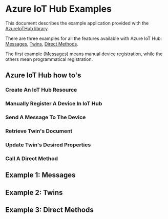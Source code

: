 # Azure IoT Hub Examples

This document describes the example application provided with the [AzureIoTHub library](../README.md). 

There are three examples for all the features available with Azure IoT Hub: [Messages](#example-1-messages), [Twins](#example-2-twins), [Direct Methods](#example-3-direct-methods).

The first example ([Messages](#example-1-messages)) means manual device registration, while the others mean programmatical registration.


## Azure IoT Hub how to's

### Create An IoT Hub Resource

### Manually Register A Device In IoT Hub

### Send A Message To The Device

### Retrieve Twin's Document

### Update Twin's Desired Properties

### Call A Direct Method


## Example 1: Messages


## Example 2: Twins


## Example 3: Direct Methods
